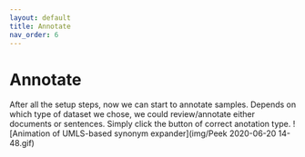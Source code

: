 ```yaml
---
layout: default
title: Annotate
nav_order: 6
---
```

# Annotate
After all the setup steps, now we can start to annotate samples. Depends on which type of dataset we chose, we could 
review/annotate either documents or sentences. Simply click the button of correct anotation type.
![Animation of UMLS-based synonym expander](img/Peek 2020-06-20 14-48.gif)